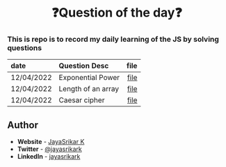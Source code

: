 <div align="center">
    <h1>❓Question of the day❓</h1>
</div>

### This is repo is to record my daily learning of the JS by solving questions

| date       | Question Desc      |                 file |
| :--------- | :----------------- | -------------------: |
| 12/04/2022 | Exponential Power  | [file](question1.js) |
| 12/04/2022 | Length of an array | [file](question2.js) |
| 12/04/2022 | Caesar cipher      | [file](question3.js) |

## **Author**

- **Website** - [JayaSrikar K](https://jayasrikark.netlify.app/)
- **Twitter** - [@jayasrikark](https://twitter.com/jayasrikark)
- **LinkedIn** - [jayasrikark](https://www.linkedin.com/in/jayasrikark/)
